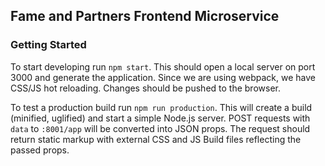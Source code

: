 ## Fame and Partners Frontend Microservice

### Getting Started
To start developing run `npm start`. This should open a local server on port 3000 and generate the application. Since we are using webpack, we have CSS/JS hot reloading. Changes should be pushed to the browser.

To test a production build run `npm run production`. This will create a build (minified, uglified) and start a simple Node.js server. POST requests with `data` to `:8001/app` will be converted into JSON props. The request should return static markup with external CSS and JS Build files reflecting the passed props.
